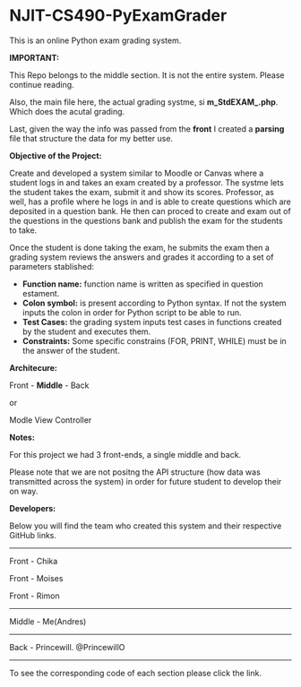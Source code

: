 # NJIT-CS490-PyExamGrader
This is an online Python exam grading system.

**__IMPORTANT:__**

This Repo belongs to the middle section. It is not the entire system. Please continue reading.

Also, the main file here, the actual grading systme, si **m_StdEXAM_.php**. Which does the acutal grading.

Last, given the way the info was passed from the **front** I created a __parsing__ file that structure the data for my better use.


**Objective of the Project:**

Create and developed a system similar to Moodle or Canvas where a student logs in and takes an exam created by a professor. The systme lets the student takes the exam, submit it and show its scores. Professor, as well, has a profile where he logs in and is able to create questions which are deposited in a question bank. He then can proced to create and exam out of the questions in the questions bank and publish the exam for the students to take.

Once the student is done taking the exam, he submits the exam then a grading system reviews the answers and grades it according to a set of parameters stablished:

*  **Function name:** function name is written as specified in question estament.
* **Colon symbol:** is present according to Python syntax. If not the system inputs the colon in order for Python script to be able to run.
*  **Test Cases:** the grading system inputs test cases in functions created by the student and executes them.
*  **Constraints:** Some specific constrains (FOR, PRINT, WHILE) must be in the answer of the student. 


**Architecure:**

Front - **Middle** - Back 
 
 or 
 
 Modle View Controller 
 
 
 **Notes:**
 
 For this project we had 3 front-ends, a single middle and back.
 
 Please note that we are not positng the API structure (how data was transmitted across the system) in order for future student to develop their on way.
 

**Developers:**

Below you will find the team who created this system and their respective GitHub links. 

--------------------------------

Front - Chika

Front - Moises

Front - Rimon

--------------------------------

Middle - Me(Andres)

--------------------------------

Back - Princewill. @PrincewillO

--------------------------------

To see the corresponding code of each section please click the link.
